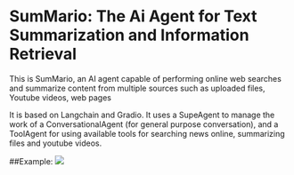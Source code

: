# SumMario: The Ai Agent for Text Summarization and Information Retrieval

This is SumMario, an AI agent capable of performing online web searches and summarize content from multiple sources such as uploaded files, Youtube videos, web pages

It is based on Langchain and Gradio. It uses a SupeAgent to manage the work of a ConversationalAgent (for general purpose conversation), and a ToolAgent for using available tools for searching news online, summarizing files and youtube videos.

##Example:
![](https://github.com/cursi36/SumMario/example_SumMario.gif)